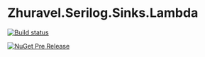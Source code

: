 # Zhuravel.Serilog.Sinks.Lambda

[![Build status](https://ci.appveyor.com/api/projects/status/0wefylfaqsq9j6os?svg=true)](https://ci.appveyor.com/project/derwasp/zhuravel-serilog-sinks-lambda)

[![NuGet Pre Release](https://img.shields.io/nuget/vpre/Zhuravel.Serilog.Sinks.Lambda.svg)]()
